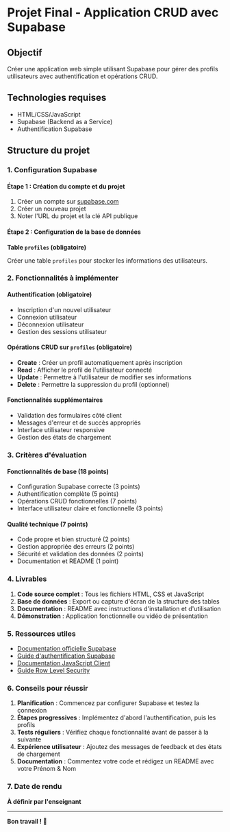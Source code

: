 # Projet Final - Application CRUD avec Supabase

## Objectif
Créer une application web simple utilisant Supabase pour gérer des profils utilisateurs avec authentification et opérations CRUD.

## Technologies requises
- HTML/CSS/JavaScript
- Supabase (Backend as a Service)
- Authentification Supabase

## Structure du projet

### 1. Configuration Supabase

#### Étape 1 : Création du compte et du projet
1. Créer un compte sur [supabase.com](https://supabase.com)
2. Créer un nouveau projet
3. Noter l'URL du projet et la clé API publique

#### Étape 2 : Configuration de la base de données

**Table `profiles` (obligatoire)**

Créer une table `profiles` pour stocker les informations des utilisateurs.

### 2. Fonctionnalités à implémenter

#### Authentification (obligatoire)
- Inscription d'un nouvel utilisateur
- Connexion utilisateur
- Déconnexion utilisateur
- Gestion des sessions utilisateur

#### Opérations CRUD sur `profiles` (obligatoire)
- **Create** : Créer un profil automatiquement après inscription
- **Read** : Afficher le profil de l'utilisateur connecté
- **Update** : Permettre à l'utilisateur de modifier ses informations
- **Delete** : Permettre la suppression du profil (optionnel)

#### Fonctionnalités supplémentaires
- Validation des formulaires côté client
- Messages d'erreur et de succès appropriés
- Interface utilisateur responsive
- Gestion des états de chargement

### 3. Critères d'évaluation

#### Fonctionnalités de base (18 points)
- Configuration Supabase correcte (3 points)
- Authentification complète (5 points)
- Opérations CRUD fonctionnelles (7 points)
- Interface utilisateur claire et fonctionnelle (3 points)

#### Qualité technique (7 points)
- Code propre et bien structuré (2 points)
- Gestion appropriée des erreurs (2 points)
- Sécurité et validation des données (2 points)
- Documentation et README (1 point)

### 4. Livrables

1. **Code source complet** : Tous les fichiers HTML, CSS et JavaScript
2. **Base de données** : Export ou capture d'écran de la structure des tables
3. **Documentation** : README avec instructions d'installation et d'utilisation
4. **Démonstration** : Application fonctionnelle ou vidéo de présentation

### 5. Ressources utiles

- [Documentation officielle Supabase](https://supabase.com/docs)
- [Guide d'authentification Supabase](https://supabase.com/docs/guides/auth)
- [Documentation JavaScript Client](https://supabase.com/docs/reference/javascript)
- [Guide Row Level Security](https://supabase.com/docs/guides/auth/row-level-security)

### 6. Conseils pour réussir

1. **Planification** : Commencez par configurer Supabase et testez la connexion
2. **Étapes progressives** : Implémentez d'abord l'authentification, puis les profils
3. **Tests réguliers** : Vérifiez chaque fonctionnalité avant de passer à la suivante
5. **Expérience utilisateur** : Ajoutez des messages de feedback et des états de chargement
6. **Documentation** : Commentez votre code et rédigez un README avec votre Prénom & Nom

### 7. Date de rendu
**À définir par l'enseignant**

---

**Bon travail ! 🚀**